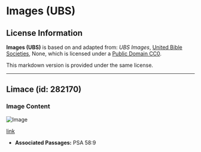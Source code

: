 # Images (UBS)

## License Information

**Images (UBS)** is based on and adapted from: _UBS Images_, [United Bible Societies](https://unitedbiblesocieties.org/), None, which is licensed under a [Public Domain CC0](https://creativecommons.org/public-domain/cc0/).

This markdown version is provided under the same license.



--------------------------------

## Limace (id: 282170)

### Image Content

![Image](https://cdn.aquifer.bible/aquifer-content/resources/Media/WEB-0814_slug.jpg)

[link](https://cdn.aquifer.bible/aquifer-content/resources/Media/WEB-0814_slug.jpg)

* **Associated Passages:** PSA 58:9

